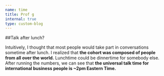```yaml
---
name: time
title: Prof g
internal: true
type: custom-blog
---
```


##Talk after lunch?

Intuitively, I thought that most people would take part in conversations sometime after lunch. I realized that **the cohort was composed of people from all over the world.** Lunchtime could be dinnertime for somebody else. After running the numbers, we can see that **the universal talk time for international business people is ~2pm Eastern Time.**
